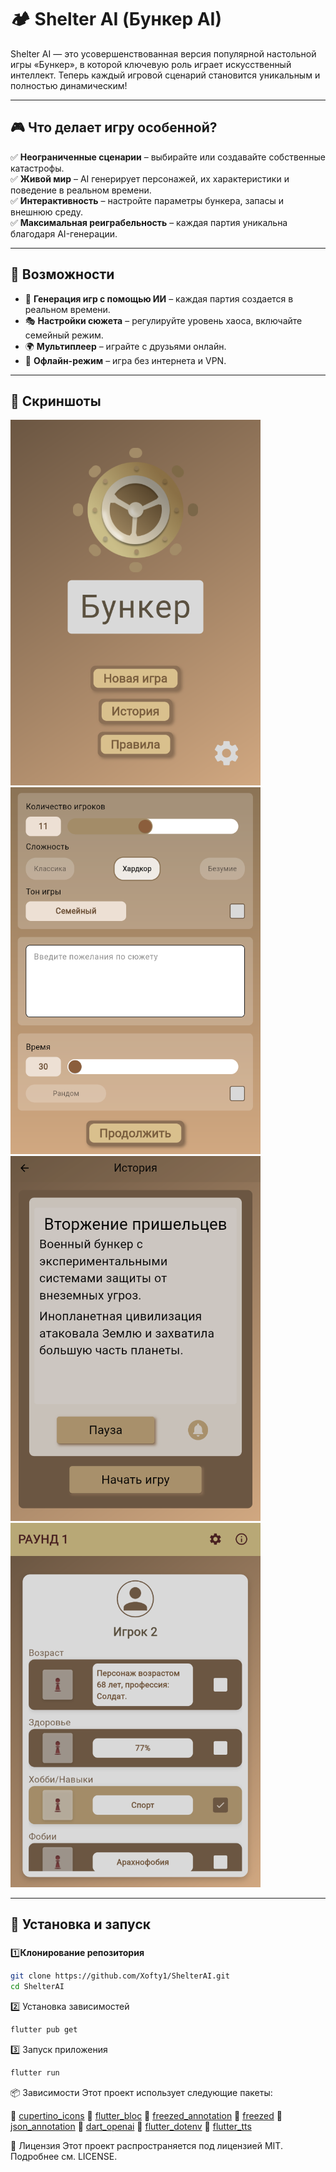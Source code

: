 # 🏕 Shelter AI (Бункер AI)

Shelter AI — это усовершенствованная версия популярной настольной игры «Бункер», в которой ключевую
роль играет искусственный интеллект. Теперь каждый игровой сценарий становится уникальным и
полностью динамическим!

---

## 🎮 **Что делает игру особенной?**
✅ **Неограниченные сценарии** – выбирайте или создавайте собственные катастрофы.  
✅ **Живой мир** – AI генерирует персонажей, их характеристики и поведение в реальном времени.  
✅ **Интерактивность** – настройте параметры бункера, запасы и внешнюю среду.  
✅ **Максимальная реиграбельность** – каждая партия уникальна благодаря AI-генерации.

---

## 🚀 **Возможности**
- 🧠 **Генерация игр с помощью ИИ** – каждая партия создается в реальном времени.
- 🎭 **Настройки сюжета** – регулируйте уровень хаоса, включайте семейный режим.
- 🌍 **Мультиплеер** – играйте с друзьями онлайн.
- 📴 **Офлайн-режим** – игра без интернета и VPN.

---

## 📸 **Скриншоты**
<img src="img.png" width="400"> <img src="img_1.png" width="400">  
<img src="img_2.png" width="400"> <img src="img_3.png" width="400">  

---

## 🔧 **Установка и запуск**
###

1️⃣**Клонирование репозитория**
```sh
git clone https://github.com/Xofty1/ShelterAI.git
cd ShelterAI
```

2️⃣ Установка зависимостей
```sh
flutter pub get
```

3️⃣ Запуск приложения
```sh
flutter run
```

📦 Зависимости
Этот проект использует следующие пакеты:

  🔹   [cupertino_icons](https://pub.dev/packages/cupertino_icons)
  🔹   [flutter_bloc](https://pub.dev/packages/flutter_bloc)
  🔹   [freezed_annotation](https://pub.dev/packages/freezed_annotation)
  🔹   [freezed](https://pub.dev/packages/freezed)
  🔹   [json_annotation](https://pub.dev/packages/json_annotation)
  🔹   [dart_openai](https://pub.dev/packages/dart_openai)
  🔹   [flutter_dotenv](https://pub.dev/packages/flutter_dotenv)
  🔹   [flutter_tts](https://pub.dev/packages/flutter_tts)



📜 Лицензия
Этот проект распространяется под лицензией MIT. Подробнее см. LICENSE.